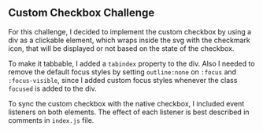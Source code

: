 ## Custom Checkbox Challenge

For this challenge, I decided to implement the custom checkbox by using a div as a clickable element, which wraps inside the svg with the checkmark icon, that will be displayed or not based on the state of the checkbox.

To make it tabbable, I added a `tabindex` property to the div. Also I needed to remove the default focus styles by setting `outline:none` on `:focus` and `:focus-visible`, since I added custom focus styles whenever the class `focused` is added to the div.

To sync the custom checkbox with the native checkbox, I included event listeners on both elements. The effect of each listener is best described in comments in `index.js` file.